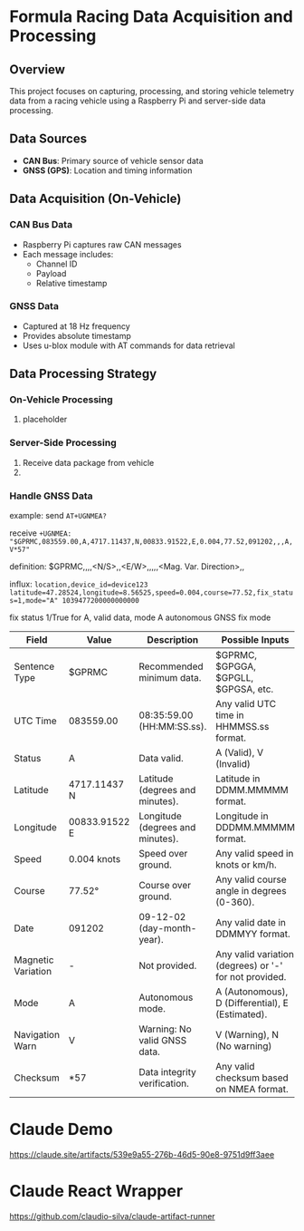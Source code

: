 # Formula Racing Data Acquisition and Processing

## Overview

This project focuses on capturing, processing, and storing vehicle telemetry data from a racing vehicle using a Raspberry Pi and server-side data processing.

## Data Sources

- **CAN Bus**: Primary source of vehicle sensor data
- **GNSS (GPS)**: Location and timing information

## Data Acquisition (On-Vehicle)

### CAN Bus Data

- Raspberry Pi captures raw CAN messages
- Each message includes:
  - Channel ID
  - Payload
  - Relative timestamp

### GNSS Data

- Captured at 18 Hz frequency
- Provides absolute timestamp
- Uses u-blox module with AT commands for data retrieval

## Data Processing Strategy

### On-Vehicle Processing

1. placeholder 
### Server-Side Processing

1. Receive data package from vehicle
2. 

### Handle GNSS Data
example:
send ```AT+UGNMEA?```

receive ```+UGNMEA: "$GPRMC,083559.00,A,4717.11437,N,00833.91522,E,0.004,77.52,091202,,,A,V*57"```

definition: $GPRMC,<UTC Time>,<Status>,<Latitude>,<N/S>,<Longitude>,<E/W>,<Speed>,<Course>,<Date>,<Magnetic Variation>,<Mag. Var. Direction>,<Mode>,<Checksum>

influx: ```location,device_id=device123 latitude=47.28524,longitude=8.56525,speed=0.004,course=77.52,fix_status=1,mode="A" 1039477200000000000```

fix status 1/True for A, valid data, mode A autonomous GNSS fix mode

| Field               | Value           | Description                                    | Possible Inputs                           |
|---------------------|-----------------|------------------------------------------------|-------------------------------------------|
| Sentence Type       | $GPRMC          | Recommended minimum data.                     | $GPRMC, $GPGGA, $GPGLL, $GPGSA, etc.      |
| UTC Time            | 083559.00       | 08:35:59.00 (HH:MM:SS.ss).                    | Any valid UTC time in HHMMSS.ss format.   |
| Status              | A               | Data valid.                                   | A (Valid), V (Invalid)                    |
| Latitude            | 4717.11437 N    | Latitude (degrees and minutes).               | Latitude in DDMM.MMMMM format.            |
| Longitude           | 00833.91522 E   | Longitude (degrees and minutes).              | Longitude in DDDMM.MMMMM format.          |
| Speed               | 0.004 knots     | Speed over ground.                            | Any valid speed in knots or km/h.         |
| Course              | 77.52°          | Course over ground.                           | Any valid course angle in degrees (0-360).|
| Date                | 091202          | 09-12-02 (day-month-year).                    | Any valid date in DDMMYY format.          |
| Magnetic Variation  | -               | Not provided.                                 | Any valid variation (degrees) or '-' for not provided. |
| Mode                | A               | Autonomous mode.                              | A (Autonomous), D (Differential), E (Estimated). |
| Navigation Warn     | V               | Warning: No valid GNSS data.                  | V (Warning), N (No warning)              |
| Checksum            | *57             | Data integrity verification.                  | Any valid checksum based on NMEA format.  |





# Claude Demo

https://claude.site/artifacts/539e9a55-276b-46d5-90e8-9751d9ff3aee



# Claude React Wrapper

https://github.com/claudio-silva/claude-artifact-runner

